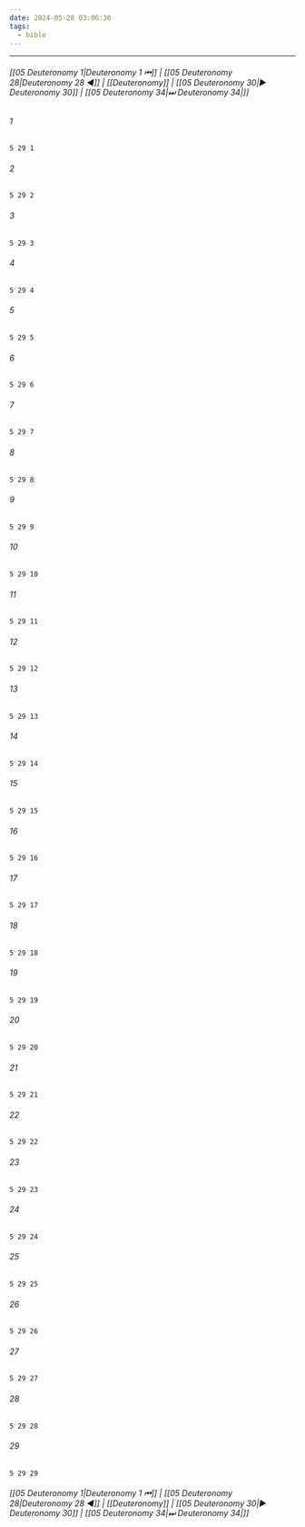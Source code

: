```yaml
---
date: 2024-05-28 03:06:30
tags:
  - bible
---
```

___

###### [[05 Deuteronomy 1|Deuteronomy 1 ⏮]] | [[05 Deuteronomy 28|Deuteronomy 28 ◀]] | [[Deuteronomy]] | [[05 Deuteronomy 30|▶ Deuteronomy 30]] | [[05 Deuteronomy 34|⏭ Deuteronomy 34|]]

###### 1
``` verse
5 29 1 
```
###### 2
``` verse
5 29 2 
```
###### 3
``` verse
5 29 3 
```
###### 4
``` verse
5 29 4 
```
###### 5
``` verse
5 29 5 
```
###### 6
``` verse
5 29 6 
```
###### 7
``` verse
5 29 7 
```
###### 8
``` verse
5 29 8 
```
###### 9
``` verse
5 29 9 
```
###### 10
``` verse
5 29 10 
```
###### 11
``` verse
5 29 11 
```
###### 12
``` verse
5 29 12 
```
###### 13
``` verse
5 29 13 
```
###### 14
``` verse
5 29 14 
```
###### 15
``` verse
5 29 15 
```
###### 16
``` verse
5 29 16 
```
###### 17
``` verse
5 29 17 
```
###### 18
``` verse
5 29 18 
```
###### 19
``` verse
5 29 19 
```
###### 20
``` verse
5 29 20 
```
###### 21
``` verse
5 29 21 
```
###### 22
``` verse
5 29 22 
```
###### 23
``` verse
5 29 23 
```
###### 24
``` verse
5 29 24 
```
###### 25
``` verse
5 29 25 
```
###### 26
``` verse
5 29 26 
```
###### 27
``` verse
5 29 27 
```
###### 28
``` verse
5 29 28 
```
###### 29
``` verse
5 29 29 
```

###### [[05 Deuteronomy 1|Deuteronomy 1 ⏮]] | [[05 Deuteronomy 28|Deuteronomy 28 ◀]] | [[Deuteronomy]] | [[05 Deuteronomy 30|▶ Deuteronomy 30]] | [[05 Deuteronomy 34|⏭ Deuteronomy 34|]]

